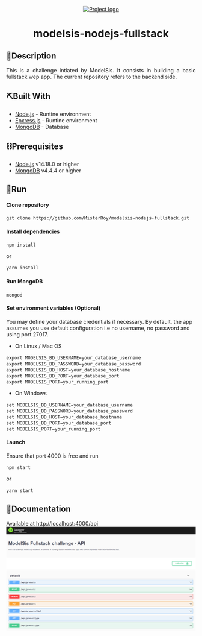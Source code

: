 <p align="center">
  <a href="" rel="noopener">
 <img src="https://media-exp1.licdn.com/dms/image/C4E1BAQHwwdz5qaR5GQ/company-background_10000/0/1561019598407?e=2159024400&v=beta&t=5nopk-NOQXVygl5k1yOR_6DXHnvePwjlnlEatUWsn9Q" alt="Project logo"></a>
</p>
<h1 align="center">modelsis-nodejs-fullstack</h1>

## 🏁Description

<div style="text-align: justify">This is a challenge intiated by ModelSis.
It consists in building a basic fullstack wep app.
The current repository refers to the backend side.</div>


## ⛏️Built With

- [Node.js](https://nodejs.org/) - Runtine environment
- [Epxress.js](https://expressjs.com/) - Runtine environment
- [MongoDB](https://www.mongodb.com/) - Database


## ⛓️Prerequisites

- [Node.js](https://nodejs.org/) v14.18.0 or higher
- [MongoDB](https://www.mongodb.com/) v4.4.4 or higher

## 🚀Run

#### Clone repository
```
git clone https://github.com/MisterRoy/modelsis-nodejs-fullstack.git
```

#### Install dependencies
```
npm install
```
or
```
yarn install
```

#### Run MongoDB
```
mongod
```

#### Set environment variables (Optional)
You may define your database credentials if necessary. By default, the app assumes you use default configuration i.e no username, no password and using port 27017.
- On Linux / Mac OS
```
export MODELSIS_BD_USERNAME=your_database_username
export MODELSIS_BD_PASSWORD=your_database_password
export MODELSIS_BD_HOST=your_database_hostname
export MODELSIS_BD_PORT=your_database_port
export MODELSIS_PORT=your_running_port
```

- On Windows
```
set MODELSIS_BD_USERNAME=your_database_username
set MODELSIS_BD_PASSWORD=your_database_password
set MODELSIS_BD_HOST=your_database_hostname
set MODELSIS_BD_PORT=your_database_port
set MODELSIS_PORT=your_running_port
```
#### Launch
Ensure that port 4000 is free and run
```
npm start
```
or
```
yarn start
```

## 📙Documentation
Available at http://localhost:4000/api
![demo_doc](demo_doc.PNG)
